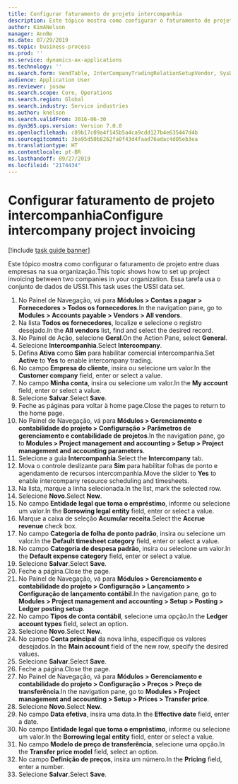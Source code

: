 ```yaml
---
title: Configurar faturamento de projeto intercompanhia
description: Este tópico mostra como configurar o faturamento de projeto entre duas empresas na sua organização.
author: KimANelson
manager: AnnBe
ms.date: 07/29/2019
ms.topic: business-process
ms.prod: ''
ms.service: dynamics-ax-applications
ms.technology: ''
ms.search.form: VendTable, InterCompanyTradingRelationSetupVendor, SysDataAreaSelectLookup, ProjParameters, ProjPosting, ProjTransferPrice
audience: Application User
ms.reviewer: josaw
ms.search.scope: Core, Operations
ms.search.region: Global
ms.search.industry: Service industries
ms.author: knelson
ms.search.validFrom: 2016-06-30
ms.dyn365.ops.version: Version 7.0.0
ms.openlocfilehash: c89b17c09a4f145b5a4ca9cdd127b4e635447d4b
ms.sourcegitcommit: 3ba95d50b8262fa0f43d4faad76adac4d05eb3ea
ms.translationtype: HT
ms.contentlocale: pt-BR
ms.lasthandoff: 09/27/2019
ms.locfileid: "2174434"
---
```

# <a name="configure-intercompany-project-invoicing"></a><span data-ttu-id="7708a-103">Configurar faturamento de projeto intercompanhia</span><span class="sxs-lookup"><span data-stu-id="7708a-103">Configure intercompany project invoicing</span></span>

[!include [task guide banner](../../includes/task-guide-banner.md)]

<span data-ttu-id="7708a-104">Este tópico mostra como configurar o faturamento de projeto entre duas empresas na sua organização.</span><span class="sxs-lookup"><span data-stu-id="7708a-104">This topic shows how to set up project invoicing between two companies in your organization.</span></span> <span data-ttu-id="7708a-105">Essa tarefa usa o conjunto de dados de USSI.</span><span class="sxs-lookup"><span data-stu-id="7708a-105">This task uses the USSI data set.</span></span>

1. <span data-ttu-id="7708a-106">No Painel de Navegação, vá para **Módulos > Contas a pagar > Fornecedores > Todos os fornecedores**.</span><span class="sxs-lookup"><span data-stu-id="7708a-106">In the navigation pane, go to **Modules > Accounts payable > Vendors > All vendors**.</span></span>
2. <span data-ttu-id="7708a-107">Na lista **Todos os fornecedores**, localize e selecione o registro desejado.</span><span class="sxs-lookup"><span data-stu-id="7708a-107">In the **All vendors** list, find and select the desired record.</span></span>
3. <span data-ttu-id="7708a-108">No Painel de Ação, selecione **Geral**.</span><span class="sxs-lookup"><span data-stu-id="7708a-108">On the Action Pane, select **General**.</span></span>
4. <span data-ttu-id="7708a-109">Selecione **Intercompanhia**.</span><span class="sxs-lookup"><span data-stu-id="7708a-109">Select **Intercompany**.</span></span>
5. <span data-ttu-id="7708a-110">Defina **Ativa** como **Sim** para habilitar comercial intercompanhia.</span><span class="sxs-lookup"><span data-stu-id="7708a-110">Set **Active** to **Yes** to enable intercompany trading.</span></span>
6. <span data-ttu-id="7708a-111">No campo **Empresa do cliente**, insira ou selecione um valor.</span><span class="sxs-lookup"><span data-stu-id="7708a-111">In the **Customer company** field, enter or select a value.</span></span>
7. <span data-ttu-id="7708a-112">No campo **Minha conta**, insira ou selecione um valor.</span><span class="sxs-lookup"><span data-stu-id="7708a-112">In the **My account** field, enter or select a value.</span></span>
8. <span data-ttu-id="7708a-113">Selecione **Salvar**.</span><span class="sxs-lookup"><span data-stu-id="7708a-113">Select **Save**.</span></span>
9. <span data-ttu-id="7708a-114">Feche as páginas para voltar à home page.</span><span class="sxs-lookup"><span data-stu-id="7708a-114">Close the pages to return to the home page.</span></span>
10. <span data-ttu-id="7708a-115">No Painel de Navegação, vá para **Módulos > Gerenciamento e contabilidade do projeto > Configuração > Parâmetros de gerenciamento e contabilidade de projetos**.</span><span class="sxs-lookup"><span data-stu-id="7708a-115">In the navigation pane, go to **Modules > Project management and accounting > Setup > Project management and accounting parameters**.</span></span>
11. <span data-ttu-id="7708a-116">Selecione a guia **Intercompanhia**.</span><span class="sxs-lookup"><span data-stu-id="7708a-116">Select the **Intercompany** tab.</span></span>
12. <span data-ttu-id="7708a-117">Mova o controle deslizante para **Sim** para habilitar folhas de ponto e agendamento de recursos intercompanhia.</span><span class="sxs-lookup"><span data-stu-id="7708a-117">Move the slider to **Yes** to enable intercompany resource scheduling and timesheets.</span></span>
13. <span data-ttu-id="7708a-118">Na lista, marque a linha selecionada.</span><span class="sxs-lookup"><span data-stu-id="7708a-118">In the list, mark the selected row.</span></span>
14. <span data-ttu-id="7708a-119">Selecione **Novo**.</span><span class="sxs-lookup"><span data-stu-id="7708a-119">Select **New**.</span></span>
15. <span data-ttu-id="7708a-120">No campo **Entidade legal que toma o empréstimo**, informe ou selecione um valor.</span><span class="sxs-lookup"><span data-stu-id="7708a-120">In the **Borrowing legal entity** field, enter or select a value.</span></span>
16. <span data-ttu-id="7708a-121">Marque a caixa de seleção **Acumular receita**.</span><span class="sxs-lookup"><span data-stu-id="7708a-121">Select the **Accrue revenue** check box.</span></span>
17. <span data-ttu-id="7708a-122">No campo **Categoria de folha de ponto padrão**, insira ou selecione um valor.</span><span class="sxs-lookup"><span data-stu-id="7708a-122">In the **Default timesheet category** field, enter or select a value.</span></span>
18. <span data-ttu-id="7708a-123">No campo **Categoria de despesa padrão**, insira ou selecione um valor.</span><span class="sxs-lookup"><span data-stu-id="7708a-123">In the **Default expense category** field, enter or select a value.</span></span>
19. <span data-ttu-id="7708a-124">Selecione **Salvar**.</span><span class="sxs-lookup"><span data-stu-id="7708a-124">Select **Save**.</span></span>
20. <span data-ttu-id="7708a-125">Feche a página.</span><span class="sxs-lookup"><span data-stu-id="7708a-125">Close the page.</span></span>
21. <span data-ttu-id="7708a-126">No Painel de Navegação, vá para **Módulos > Gerenciamento e contabilidade do projeto > Configuração > Lançamento > Configuração de lançamento contábil**.</span><span class="sxs-lookup"><span data-stu-id="7708a-126">In the navigation pane, go to **Modules > Project management and accounting > Setup > Posting > Ledger posting setup**.</span></span>
22. <span data-ttu-id="7708a-127">No campo **Tipos de conta contábil**, selecione uma opção.</span><span class="sxs-lookup"><span data-stu-id="7708a-127">In the **Ledger account types** field, select an option.</span></span>
23. <span data-ttu-id="7708a-128">Selecione **Novo**.</span><span class="sxs-lookup"><span data-stu-id="7708a-128">Select **New**.</span></span>
24. <span data-ttu-id="7708a-129">No campo **Conta principal** da nova linha, especifique os valores desejados.</span><span class="sxs-lookup"><span data-stu-id="7708a-129">In the **Main account** field of the new row, specify the desired values.</span></span>
25. <span data-ttu-id="7708a-130">Selecione **Salvar**.</span><span class="sxs-lookup"><span data-stu-id="7708a-130">Select **Save**.</span></span>
26. <span data-ttu-id="7708a-131">Feche a página.</span><span class="sxs-lookup"><span data-stu-id="7708a-131">Close the page.</span></span>
27. <span data-ttu-id="7708a-132">No Painel de Navegação, vá para **Módulos > Gerenciamento e contabilidade do projeto > Configuração > Preços > Preço de transferência**.</span><span class="sxs-lookup"><span data-stu-id="7708a-132">In the navigation pane, go to **Modules > Project management and accounting > Setup > Prices > Transfer price**.</span></span>
28. <span data-ttu-id="7708a-133">Selecione **Novo**.</span><span class="sxs-lookup"><span data-stu-id="7708a-133">Select **New**.</span></span>
29. <span data-ttu-id="7708a-134">No campo **Data efetiva**, insira uma data.</span><span class="sxs-lookup"><span data-stu-id="7708a-134">In the **Effective date** field, enter a date.</span></span>
30. <span data-ttu-id="7708a-135">No campo **Entidade legal que toma o empréstimo**, informe ou selecione um valor.</span><span class="sxs-lookup"><span data-stu-id="7708a-135">In the **Borrowing legal entity** field, enter or select a value.</span></span>
31. <span data-ttu-id="7708a-136">No campo **Modelo de preço de transferência**, selecione uma opção.</span><span class="sxs-lookup"><span data-stu-id="7708a-136">In the **Transfer price model** field, select an option.</span></span>
32. <span data-ttu-id="7708a-137">No campo **Definição de preços**, insira um número.</span><span class="sxs-lookup"><span data-stu-id="7708a-137">In the **Pricing** field, enter a number.</span></span>
33. <span data-ttu-id="7708a-138">Selecione **Salvar**.</span><span class="sxs-lookup"><span data-stu-id="7708a-138">Select **Save**.</span></span>


